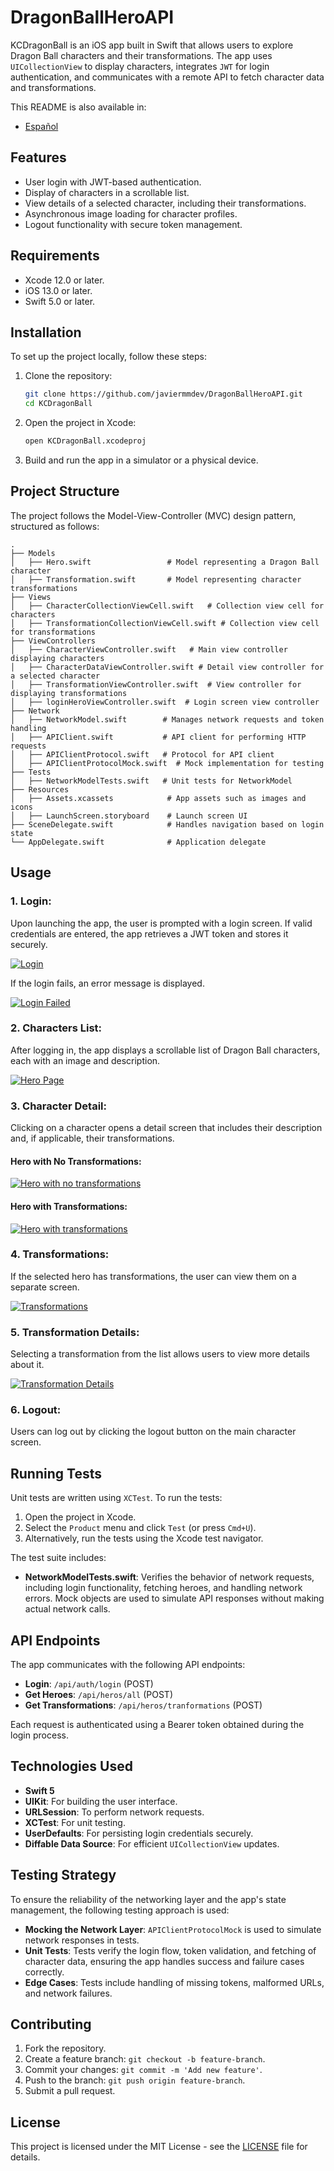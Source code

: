 
# DragonBallHeroAPI

KCDragonBall is an iOS app built in Swift that allows users to explore Dragon Ball characters and their transformations. The app uses `UICollectionView` to display characters, integrates `JWT` for login authentication, and communicates with a remote API to fetch character data and transformations.

This README is also available in: 
- [Español](docs/es/readme.md)

## Features
- User login with JWT-based authentication.
- Display of characters in a scrollable list.
- View details of a selected character, including their transformations.
- Asynchronous image loading for character profiles.
- Logout functionality with secure token management.
  
## Requirements
- Xcode 12.0 or later.
- iOS 13.0 or later.
- Swift 5.0 or later.
  
## Installation

To set up the project locally, follow these steps:

1. Clone the repository:
   ```bash
   git clone https://github.com/javiermmdev/DragonBallHeroAPI.git
   cd KCDragonBall
   ```

2. Open the project in Xcode:
   ```bash
   open KCDragonBall.xcodeproj
   ```

3. Build and run the app in a simulator or a physical device.

## Project Structure

The project follows the Model-View-Controller (MVC) design pattern, structured as follows:

```
.
├── Models
│   ├── Hero.swift                 # Model representing a Dragon Ball character
│   ├── Transformation.swift       # Model representing character transformations
├── Views
│   ├── CharacterCollectionViewCell.swift   # Collection view cell for characters
│   ├── TransformationCollectionViewCell.swift # Collection view cell for transformations
├── ViewControllers
│   ├── CharacterViewController.swift   # Main view controller displaying characters
│   ├── CharacterDataViewController.swift # Detail view controller for a selected character
│   ├── TransformationViewController.swift  # View controller for displaying transformations
│   ├── loginHeroViewController.swift  # Login screen view controller
├── Network
│   ├── NetworkModel.swift        # Manages network requests and token handling
│   ├── APIClient.swift           # API client for performing HTTP requests
│   ├── APIClientProtocol.swift   # Protocol for API client
│   ├── APIClientProtocolMock.swift  # Mock implementation for testing
├── Tests
│   ├── NetworkModelTests.swift   # Unit tests for NetworkModel
├── Resources
│   ├── Assets.xcassets            # App assets such as images and icons
│   ├── LaunchScreen.storyboard    # Launch screen UI
├── SceneDelegate.swift            # Handles navigation based on login state
└── AppDelegate.swift              # Application delegate
```

## Usage

### 1. **Login**:
Upon launching the app, the user is prompted with a login screen. If valid credentials are entered, the app retrieves a JWT token and stores it securely.

[![Login](https://i.imgur.com/oyKDTIa.png)](https://i.imgur.com/3ScrPfC.png)

If the login fails, an error message is displayed.

[![Login Failed](https://i.imgur.com/GrUr2nM.png)](https://i.imgur.com/XNy3Fi5.png)

### 2. **Characters List**:
After logging in, the app displays a scrollable list of Dragon Ball characters, each with an image and description.

[![Hero Page](https://i.imgur.com/kLLHZoU.png)](https://i.imgur.com/wjtnxqq.png)

### 3. **Character Detail**:
Clicking on a character opens a detail screen that includes their description and, if applicable, their transformations.

#### Hero with No Transformations:
[![Hero with no transformations](https://i.imgur.com/GvyQ2iy.png)](https://i.imgur.com/EmoDkqW.png)

#### Hero with Transformations:
[![Hero with transformations](https://i.imgur.com/cEm8l0H.png)](https://i.imgur.com/LlN1iAv.png)

### 4. **Transformations**:
If the selected hero has transformations, the user can view them on a separate screen.

[![Transformations](https://i.imgur.com/yUsDLti.png)](https://i.imgur.com/FY7pIT6.png)

### 5. **Transformation Details**:
Selecting a transformation from the list allows users to view more details about it.

[![Transformation Details](https://i.imgur.com/SgRfdrE.png)](https://i.imgur.com/xMW6TCU.png)

### 6. **Logout**:
Users can log out by clicking the logout button on the main character screen.

## Running Tests

Unit tests are written using `XCTest`. To run the tests:

1. Open the project in Xcode.
2. Select the `Product` menu and click `Test` (or press `Cmd+U`).
3. Alternatively, run the tests using the Xcode test navigator.

The test suite includes:

- **NetworkModelTests.swift**: Verifies the behavior of network requests, including login functionality, fetching heroes, and handling network errors. Mock objects are used to simulate API responses without making actual network calls.

## API Endpoints

The app communicates with the following API endpoints:

- **Login**: `/api/auth/login` (POST)
- **Get Heroes**: `/api/heros/all` (POST)
- **Get Transformations**: `/api/heros/tranformations` (POST)

Each request is authenticated using a Bearer token obtained during the login process.

## Technologies Used

- **Swift 5**
- **UIKit**: For building the user interface.
- **URLSession**: To perform network requests.
- **XCTest**: For unit testing.
- **UserDefaults**: For persisting login credentials securely.
- **Diffable Data Source**: For efficient `UICollectionView` updates.

## Testing Strategy

To ensure the reliability of the networking layer and the app's state management, the following testing approach is used:

- **Mocking the Network Layer**: `APIClientProtocolMock` is used to simulate network responses in tests.
- **Unit Tests**: Tests verify the login flow, token validation, and fetching of character data, ensuring the app handles success and failure cases correctly.
- **Edge Cases**: Tests include handling of missing tokens, malformed URLs, and network failures.

## Contributing

1. Fork the repository.
2. Create a feature branch: `git checkout -b feature-branch`.
3. Commit your changes: `git commit -m 'Add new feature'`.
4. Push to the branch: `git push origin feature-branch`.
5. Submit a pull request.

## License

This project is licensed under the MIT License - see the [LICENSE](LICENSE) file for details.
